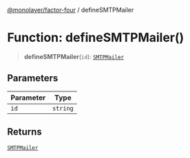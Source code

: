 [@monolayer/factor-four](../globals.md) / defineSMTPMailer

# Function: defineSMTPMailer()

> **defineSMTPMailer**(`id`): [`SMTPMailer`](../classes/SMTPMailer.md)

## Parameters

| Parameter | Type |
| ------ | ------ |
| `id` | `string` |

## Returns

[`SMTPMailer`](../classes/SMTPMailer.md)
